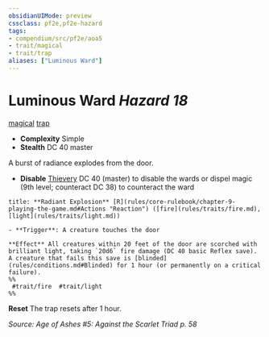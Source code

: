 ```yaml
---
obsidianUIMode: preview
cssclass: pf2e,pf2e-hazard
tags:
- compendium/src/pf2e/aoa5
- trait/magical
- trait/trap
aliases: ["Luminous Ward"]
---
```

# Luminous Ward *Hazard 18*  
[magical](magical.md "Magical Item Trait")  [trap](trap.md "Trap Hazard Trait")  

- **Complexity** Simple
- **Stealth** DC 40 master  

A burst of radiance explodes from the door.

- **Disable** [Thievery](skills.md#Thievery) DC 40 (master) to disable the wards or dispel magic (9th level; counteract DC 38) to counteract the ward  

```ad-embed-ability
title: **Radiant Explosion** [R](rules/core-rulebook/chapter-9-playing-the-game.md#Actions "Reaction") ([fire](rules/traits/fire.md), [light](rules/traits/light.md))

- **Trigger**: A creature touches the door

**Effect** All creatures within 20 feet of the door are scorched with brilliant light, taking `20d6` fire damage (DC 40 basic Reflex save). A creature that fails this save is [blinded](rules/conditions.md#Blinded) for 1 hour (or permanently on a critical failure).  
%%
 #trait/fire  #trait/light 
%%
```

**Reset** The trap resets after 1 hour.  

*Source: Age of Ashes #5: Against the Scarlet Triad p. 58*